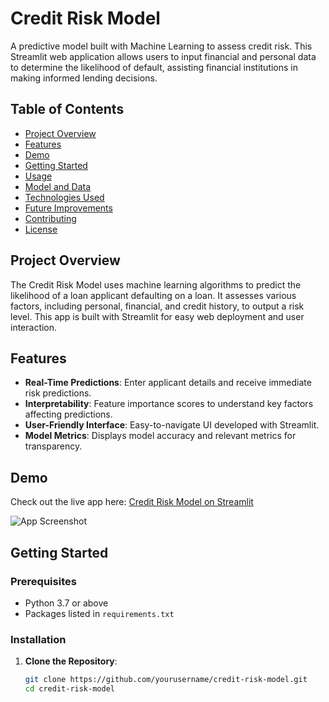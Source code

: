# Credit Risk Model

A predictive model built with Machine Learning to assess credit risk. This Streamlit web application allows users to input financial and personal data to determine the likelihood of default, assisting financial institutions in making informed lending decisions.

## Table of Contents

- [Project Overview](#project-overview)
- [Features](#features)
- [Demo](#demo)
- [Getting Started](#getting-started)
- [Usage](#usage)
- [Model and Data](#model-and-data)
- [Technologies Used](#technologies-used)
- [Future Improvements](#future-improvements)
- [Contributing](#contributing)
- [License](#license)

## Project Overview

The Credit Risk Model uses machine learning algorithms to predict the likelihood of a loan applicant defaulting on a loan. It assesses various factors, including personal, financial, and credit history, to output a risk level. This app is built with Streamlit for easy web deployment and user interaction.

## Features

- **Real-Time Predictions**: Enter applicant details and receive immediate risk predictions.
- **Interpretability**: Feature importance scores to understand key factors affecting predictions.
- **User-Friendly Interface**: Easy-to-navigate UI developed with Streamlit.
- **Model Metrics**: Displays model accuracy and relevant metrics for transparency.

## Demo

Check out the live app here: [Credit Risk Model on Streamlit](https://esheta-credit-risk-model.streamlit.app/)

![App Screenshot](link-to-your-screenshot.png)  <!-- Replace with an actual link to a screenshot if available -->

## Getting Started

### Prerequisites

- Python 3.7 or above
- Packages listed in `requirements.txt`

### Installation

1. **Clone the Repository**:
   ```bash
   git clone https://github.com/yourusername/credit-risk-model.git
   cd credit-risk-model
